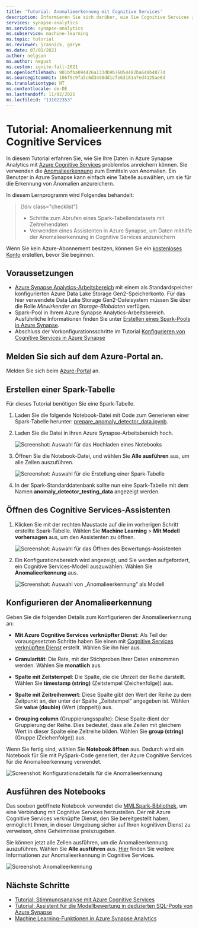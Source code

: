 ```yaml
---
title: 'Tutorial: Anomalieerkennung mit Cognitive Services'
description: Informieren Sie sich darüber, wie Sie Cognitive Services zur Anomalieerkennung in Azure Synapse Analytics verwenden.
services: synapse-analytics
ms.service: synapse-analytics
ms.subservice: machine-learning
ms.topic: tutorial
ms.reviewer: jrasnick, garye
ms.date: 07/01/2021
author: nelgson
ms.author: negust
ms.custom: ignite-fall-2021
ms.openlocfilehash: 901bfba094426a133db9b76054482ba649b4077d
ms.sourcegitcommit: 106f5c9fa5c6d3498dd1cfe63181a7ed4125ae6d
ms.translationtype: HT
ms.contentlocale: de-DE
ms.lasthandoff: 11/02/2021
ms.locfileid: "131022353"
---
```

# <a name="tutorial-anomaly-detection-with-cognitive-services"></a>Tutorial: Anomalieerkennung mit Cognitive Services

In diesem Tutorial erfahren Sie, wie Sie Ihre Daten in Azure Synapse Analytics mit [Azure Cognitive Services](../../cognitive-services/index.yml) problemlos anreichern können. Sie verwenden die [Anomalieerkennung](../../cognitive-services/anomaly-detector/index.yml) zum Ermitteln von Anomalien. Ein Benutzer in Azure Synapse kann einfach eine Tabelle auswählen, um sie für die Erkennung von Anomalien anzureichern.

In diesem Lernprogramm wird Folgendes behandelt:

> [!div class="checklist"]
> - Schritte zum Abrufen eines Spark-Tabellendatasets mit Zeitreihendaten
> - Verwenden eines Assistenten in Azure Synapse, um Daten mithilfe der Anomalieerkennung in Cognitive Services anzureichern

Wenn Sie kein Azure-Abonnement besitzen, können Sie ein [kostenloses Konto](https://azure.microsoft.com/free/) erstellen, bevor Sie beginnen.

## <a name="prerequisites"></a>Voraussetzungen

- [Azure Synapse Analytics-Arbeitsbereich](../get-started-create-workspace.md) mit einem als Standardspeicher konfigurierten Azure Data Lake Storage Gen2-Speicherkonto. Für das hier verwendete Data Lake Storage Gen2-Dateisystem müssen Sie über die Rolle *Mitwirkender an Storage-Blobdaten* verfügen.
- Spark-Pool in Ihrem Azure Synapse Analytics-Arbeitsbereich. Ausführliche Informationen finden Sie unter [Erstellen eines Spark-Pools in Azure Synapse](../quickstart-create-sql-pool-studio.md).
- Abschluss der Vorkonfigurationsschritte im Tutorial [Konfigurieren von Cognitive Services in Azure Synapse](tutorial-configure-cognitive-services-synapse.md)

## <a name="sign-in-to-the-azure-portal"></a>Melden Sie sich auf dem Azure-Portal an.

Melden Sie sich beim [Azure-Portal](https://portal.azure.com/) an.

## <a name="create-a-spark-table"></a>Erstellen einer Spark-Tabelle

Für dieses Tutorial benötigen Sie eine Spark-Tabelle.

1. Laden Sie die folgende Notebook-Datei mit Code zum Generieren einer Spark-Tabelle herunter: [prepare_anomaly_detector_data.ipynb](https://go.microsoft.com/fwlink/?linkid=2149577).

1. Laden Sie die Datei in ihren Azure Synapse-Arbeitsbereich hoch.

   ![Screenshot: Auswahl für das Hochladen eines Notebooks](media/tutorial-cognitive-services/tutorial-cognitive-services-anomaly-00a.png)

1. Öffnen Sie die Notebook-Datei, und wählen Sie **Alle ausführen** aus, um alle Zellen auszuführen.

   ![Screenshot: Auswahl für die Erstellung einer Spark-Tabelle](media/tutorial-cognitive-services/tutorial-cognitive-services-anomaly-00b.png)

1. In der Spark-Standarddatenbank sollte nun eine Spark-Tabelle mit dem Namen **anomaly_detector_testing_data** angezeigt werden.

## <a name="open-the-cognitive-services-wizard"></a>Öffnen des Cognitive Services-Assistenten

1. Klicken Sie mit der rechten Maustaste auf die im vorherigen Schritt erstellte Spark-Tabelle. Wählen Sie **Machine Learning** > **Mit Modell vorhersagen** aus, um den Assistenten zu öffnen.

   ![Screenshot: Auswahl für das Öffnen des Bewertungs-Assistenten](media/tutorial-cognitive-services/tutorial-cognitive-services-anomaly-00g.png)

2. Ein Konfigurationsbereich wird angezeigt, und Sie werden aufgefordert, ein Cognitive Services-Modell auszuwählen. Wählen Sie **Anomalieerkennung** aus.

   ![Screenshot: Auswahl von „Anomalieerkennung“ als Modell](media/tutorial-cognitive-services/tutorial-cognitive-services-anomaly-00c.png)

## <a name="configure-anomaly-detector"></a>Konfigurieren der Anomalieerkennung

Geben Sie die folgenden Details zum Konfigurieren der Anomalieerkennung an:

- **Mit Azure Cognitive Services verknüpfter Dienst**: Als Teil der vorausgesetzten Schritte haben Sie einen mit [Cognitive Services verknüpften Dienst](tutorial-configure-cognitive-services-synapse.md) erstellt. Wählen Sie ihn hier aus.

- **Granularität**: Die Rate, mit der Stichproben Ihrer Daten entnommen werden. Wählen Sie **monatlich** aus. 

- **Spalte mit Zeitstempel**: Die Spalte, die die Uhrzeit der Reihe darstellt. Wählen Sie **timestamp (string)** (Zeitstempel (Zeichenfolge)) aus.

- **Spalte mit Zeitreihenwert**: Diese Spalte gibt den Wert der Reihe zu dem Zeitpunkt an, der unter der Spalte „Zeitstempel“ angegeben ist. Wählen Sie **value (double)** (Wert (doppelt)) aus.

- **Grouping column** (Gruppierungsspalte): Diese Spalte dient der Gruppierung der Reihe. Dies bedeutet, dass alle Zeilen mit gleichem Wert in dieser Spalte eine Zeitreihe bilden. Wählen Sie **group (string)** (Gruppe (Zeichenfolge)) aus.

Wenn Sie fertig sind, wählen Sie **Notebook öffnen** aus. Dadurch wird ein Notebook für Sie mit PySpark-Code generiert, der Azure Cognitive Services für die Anomalieerkennung verwendet.

![Screenshot: Konfigurationsdetails für die Anomalieerkennung](media/tutorial-cognitive-services/tutorial-cognitive-services-anomaly-config.png)

## <a name="run-the-notebook"></a>Ausführen des Notebooks

Das soeben geöffnete Notebook verwendet die [MMLSpark-Bibliothek](https://github.com/microsoft/SynapseML), um eine Verbindung mit Cognitive Services herzustellen. Der mit Azure Cognitive Services verknüpfte Dienst, den Sie bereitgestellt haben, ermöglicht Ihnen, in dieser Umgebung sicher auf Ihren kognitiven Dienst zu verweisen, ohne Geheimnisse preiszugeben.

Sie können jetzt alle Zellen ausführen, um die Anomalieerkennung auszuführen. Wählen Sie **Alle ausführen** aus. [Hier](../../cognitive-services/anomaly-detector/index.yml) finden Sie weitere Informationen zur Anomalieerkennung in Cognitive Services.

![Screenshot: Anomalieerkennung](media/tutorial-cognitive-services/tutorial-cognitive-services-anomaly-notebook.png)

## <a name="next-steps"></a>Nächste Schritte

- [Tutorial: Stimmungsanalyse mit Azure Cognitive Services](tutorial-cognitive-services-sentiment.md)
- [Tutorial: Assistent für die Modellbewertung in dedizierten SQL-Pools von Azure Synapse](tutorial-sql-pool-model-scoring-wizard.md)
- [Machine Learning-Funktionen in Azure Synapse Analytics](what-is-machine-learning.md)

